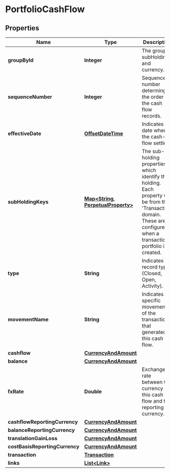 

# PortfolioCashFlow

## Properties

Name | Type | Description | Notes
------------ | ------------- | ------------- | -------------
**groupById** | **Integer** | The groupBy subHoldings and currency. | 
**sequenceNumber** | **Integer** | Sequence number determing the order of the cash flow records. | 
**effectiveDate** | [**OffsetDateTime**](OffsetDateTime.md) | Indicates the date when the cash-flow settles. |  [optional]
**subHoldingKeys** | [**Map&lt;String, PerpetualProperty&gt;**](PerpetualProperty.md) | The sub-holding properties which identify the holding. Each property will be from the &#39;Transaction&#39; domain. These are configured when a transaction portfolio is created. |  [optional]
**type** | **String** | Indicates the record type (Closed, Open, Activity). | 
**movementName** | **String** | Indicates the specific movement of the transaction that generated this cash flow. | 
**cashflow** | [**CurrencyAndAmount**](CurrencyAndAmount.md) |  | 
**balance** | [**CurrencyAndAmount**](CurrencyAndAmount.md) |  | 
**fxRate** | **Double** | Exchange rate between the currency of this cash flow and the reporting currency. | 
**cashflowReportingCurrency** | [**CurrencyAndAmount**](CurrencyAndAmount.md) |  | 
**balanceReportingCurrency** | [**CurrencyAndAmount**](CurrencyAndAmount.md) |  | 
**translationGainLoss** | [**CurrencyAndAmount**](CurrencyAndAmount.md) |  | 
**costBasisReportingCurrency** | [**CurrencyAndAmount**](CurrencyAndAmount.md) |  | 
**transaction** | [**Transaction**](Transaction.md) |  |  [optional]
**links** | [**List&lt;Link&gt;**](Link.md) |  |  [optional]



